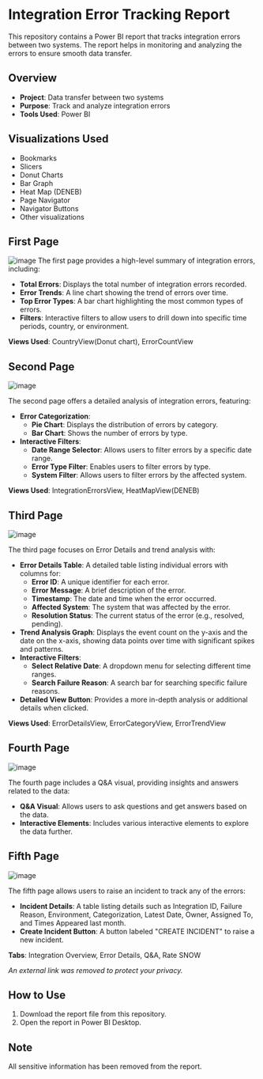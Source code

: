 # Integration Error Tracking Report

This repository contains a Power BI report that tracks integration errors between two systems. The report helps in monitoring and analyzing the errors to ensure smooth data transfer.

## Overview

- **Project**: Data transfer between two systems
- **Purpose**: Track and analyze integration errors
- **Tools Used**: Power BI

## Visualizations Used

- Bookmarks
- Slicers
- Donut Charts
- Bar Graph
- Heat Map (DENEB)
- Page Navigator
- Navigator Buttons
- Other visualizations

## First Page
![image](https://github.com/user-attachments/assets/f3c0723d-a54e-4cb9-a373-60232feabbf9)
The first page provides a high-level summary of integration errors, including:

- **Total Errors**: Displays the total number of integration errors recorded.
- **Error Trends**: A line chart showing the trend of errors over time.
- **Top Error Types**: A bar chart highlighting the most common types of errors.
- **Filters**: Interactive filters to allow users to drill down into specific time periods, country, or environment.

**Views Used**: CountryView(Donut chart), ErrorCountView

## Second Page
![image](https://github.com/user-attachments/assets/f9132086-c64b-448b-9065-745d47465e4b)

The second page offers a detailed analysis of integration errors, featuring:

- **Error Categorization**: 
  - **Pie Chart**: Displays the distribution of errors by category.
  - **Bar Chart**: Shows the number of errors by type.
- **Interactive Filters**: 
  - **Date Range Selector**: Allows users to filter errors by a specific date range.
  - **Error Type Filter**: Enables users to filter errors by type.
  - **System Filter**: Allows users to filter errors by the affected system.

**Views Used**: IntegrationErrorsView, HeatMapView(DENEB)

## Third Page
![image](https://github.com/user-attachments/assets/5dd5d92c-17ec-4416-88c8-64665599aa21)

The third page focuses on Error Details and trend analysis with:

- **Error Details Table**: A detailed table listing individual errors with columns for:
  - **Error ID**: A unique identifier for each error.
  - **Error Message**: A brief description of the error.
  - **Timestamp**: The date and time when the error occurred.
  - **Affected System**: The system that was affected by the error.
  - **Resolution Status**: The current status of the error (e.g., resolved, pending).
- **Trend Analysis Graph**: Displays the event count on the y-axis and the date on the x-axis, showing data points over time with significant spikes and patterns.
- **Interactive Filters**: 
  - **Select Relative Date**: A dropdown menu for selecting different time ranges.
  - **Search Failure Reason**: A search bar for searching specific failure reasons.
- **Detailed View Button**: Provides a more in-depth analysis or additional details when clicked.

**Views Used**: ErrorDetailsView, ErrorCategoryView, ErrorTrendView

## Fourth Page
![image](https://github.com/user-attachments/assets/05366a65-c650-46da-b8ef-44b13413c237)

The fourth page includes a Q&A visual, providing insights and answers related to the data:

- **Q&A Visual**: Allows users to ask questions and get answers based on the data.
- **Interactive Elements**: Includes various interactive elements to explore the data further.

## Fifth Page
![image](https://github.com/user-attachments/assets/d1993521-745a-4742-a1e2-09321fe29218)

The fifth page allows users to raise an incident to track any of the errors:

- **Incident Details**: A table listing details such as Integration ID, Failure Reason, Environment, Categorization, Latest Date, Owner, Assigned To, and Times Appeared last month.
- **Create Incident Button**: A button labeled "CREATE INCIDENT" to raise a new incident.

**Tabs**: Integration Overview, Error Details, Q&A, Rate SNOW

*An external link was removed to protect your privacy.* 
## How to Use

1. Download the report file from this repository.
2. Open the report in Power BI Desktop.

## Note

All sensitive information has been removed from the report.
